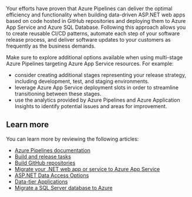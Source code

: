 Your efforts have proven that Azure Pipelines can deliver the optimal efficiency and functionality when building data-driven ASP.NET web apps based on code hosted in GitHub repositories and deploying them to Azure App Service and Azure SQL Database. Following this approach allows you to create reusable CI/CD patterns, automate each step of your software release process, and deliver software updates to your customers as frequently as the business demands. 

Make sure to explore additional options available when using multi-stage Azure Pipelines targeting Azure App Service resources. For example: 

- consider creating additional stages representing your release strategy, including development, test, and staging environments.
- leverage Azure App Service deployment slots in order to streamline transitioning between these stages.
- use the analytics provided by Azure Pipelines and Azure Application Insights to identify potential issues and areas for improvement.

## Learn more
	
You can learn more by reviewing the following articles:

- [Azure Pipelines documentation](https://docs.microsoft.com/azure/devops/pipelines/?view=azure-devops)
- [Build and release tasks](https://docs.microsoft.com/azure/devops/pipelines/tasks/?view=azure-devops)
- [Build GitHub repositories](https://docs.microsoft.com/azure/devops/pipelines/repos/github?view=azure-devops&tabs=yaml)
- [Migrate your .NET web app or service to Azure App Service](https://docs.microsoft.com/dotnet/azure/migration/app-service)
- [ASP.NET Data Access Options](https://docs.microsoft.com/previous-versions/aspnet/ms178359(v=vs.110))
- [Data-tier Applications](https://docs.microsoft.com/sql/relational-databases/data-tier-applications/data-tier-applications?view=sql-server-ver15)
- [Migrate a SQL Server database to Azure](https://docs.microsoft.com/dotnet/azure/migration/sql)
